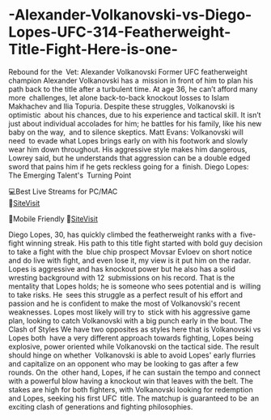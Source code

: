 # -Alexander-Volkanovski-vs-Diego-Lopes-UFC-314-Featherweight-Title-Fight-Here-is-one-

Rebound for the Vet: Alexander Volkanovski
Former UFC featherweight champion Alexander Volkanovski has a mission in front of him to plan his path back to the title after a turbulent time. At age 36, he can’t afford many more challenges, let alone back-to-back knockout losses to Islam Makhachev and Ilia Topuria. Despite these struggles, Volkanovski is optimistic about his chances, due to his experience and tactical skill. It isn’t just about individual accolades for him; he battles for his family, like his new baby on the way, and to silence skeptics.
Matt Evans: Volkanovski will need to evade what Lopes brings early on with his footwork and slowly wear him down throughout. His aggressive style makes him dangerous, Lowrey said, but he understands that aggression can be a double edged sword that pains him if he gets reckless going for a finish.
Diego Lopes: The Emerging Talent's Turning Point

💻Best Live Streams for PC/MAC  
🔴[SiteVisit](https://tinyurl.com/GithubUFC)

📲Mobile  Friendly
🔴[SiteVisit](https://tinyurl.com/GithubUFC)



Diego Lopes, 30, has quickly climbed the featherweight ranks with a five-fight winning streak. His path to this title fight started with bold guy decision to take a fight with the blue chip prospect Movsar Evloev on short notice and do live with fight, and even lose it, my view is it put him on the radar. Lopes is aggressive and has knockout power but he also has a solid wresting background with 12 submissions on his record.
That is the mentality that Lopes holds; he is someone who sees potential and is willing to take risks. He sees this struggle as a perfect result of his effort and passion and he is confident to make the most of Volkanovski's recent weaknesses. Lopes most likely will try to stick with his aggressive game plan, looking to catch Volkanovski with a big punch early in the bout.
The Clash of Styles
We have two opposites as styles here that is Volkanovski vs Lopes both have a very different approach towards fighting, Lopes being explosive, power oriented while Volkanovski on the tactical side. The result should hinge on whether Volkanovski is able to avoid Lopes' early flurries and capitalize on an opponent who may be looking to gas after a few rounds. On the other hand, Lopes, if he can sustain the tempo and connect with a powerful blow having a knockout win that leaves with the belt.
The stakes are high for both fighters, with Volkanovski looking for redemption and Lopes, seeking his first UFC title. The matchup is guaranteed to be an exciting clash of generations and fighting philosophies.
